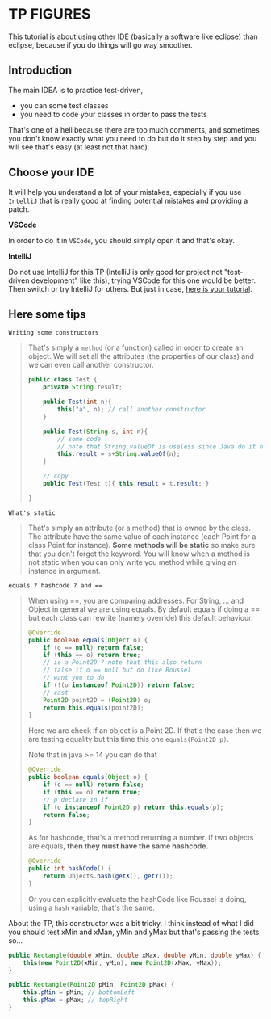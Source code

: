 # TP FIGURES

This tutorial is about using other IDE (basically
a software like eclipse) than eclipse, because if you do
things will go way smoother.

## Introduction

The main IDEA is to practice test-driven, 

* you can some test classes
* you need to code your classes in order to pass the tests

That's one of a hell because there are too much comments,
and sometimes you don't know exactly what you need to do
but do it step by step and you will see that's easy
(at least not that hard).

## Choose your IDE

It will help you understand a lot of your mistakes, 
especially if you use ``IntelliJ`` that is really good at finding
potential mistakes and providing a patch.

**VSCode**

In order to do it in ``VSCode``, you should
simply open it and that's okay.

**IntelliJ**

Do not use IntelliJ for this TP (IntelliJ is only good
for project not "test-driven development" like this),
trying VSCode for this one would be better. Then switch or
try IntelliJ for others. 
But just in case, [here is your tutorial](figures/idea.md).

## Here some tips

``Writing some constructors``

<blockquote class="spoiler">
That's simply a <code>method</code> (or a function) called
in order to create an object. We will set all the attributes
(the properties of our class) and we can even call another
constructor. 

```java
public class Test {
    private String result;

    public Test(int n){
        this("a", n); // call another constructor
    }

    public Test(String s, int n){
        // some code
        // note that String.valueOf is useless since Java do it himself
        this.result = s+String.valueOf(n);
    }

    // copy
    public Test(Test t){ this.result = t.result; }

}
```
</blockquote>

``What's static``

<blockquote class="spoiler">
That's simply an attribute (or a method) that is owned by the class.
The attribute have the same value of each instance (each Point for a class
Point for instance). <b>Some methods will be static</b> so make sure that you don't
forget the keyword. You will know when a method is not static when you can
only write you method while giving an instance in argument.
</blockquote>

``equals ? hashcode ? and ==``

<blockquote class="spoiler">
When using ==, you are comparing addresses. For String, ... and
Object in general we are using equals. By default equals
if doing a == but each class can rewrite (namely override)
this default behaviour.

```java
@Override
public boolean equals(Object o) {
    if (o == null) return false;
    if (this == o) return true;
    // is a Point2D ? note that this also return
    // false if o == null but do like Roussel
    // want you to do
    if (!(o instanceof Point2D)) return false;
    // cast
    Point2D point2D = (Point2D) o;
    return this.equals(point2D);
}
```

Here we are check if an object is a Point 2D. If that's
the case then we are testing equality but this time
this one ``equals(Point2D p)``.

Note that in java >= 14 you can do that

```java
@Override
public boolean equals(Object o) {
    if (o == null) return false;
    if (this == o) return true;
    // p declare in if
    if (o instanceof Point2D p) return this.equals(p);
	return false;
}
```

As for hashcode, that's a method returning a number. If two
objects are equals, **then they must have the same hashcode.**

```java
@Override
public int hashCode() {
    return Objects.hash(getX(), getY());
}
```

Or you can explicitly evaluate the hashCode
like Roussel is doing, using a `hash` variable,
that's the same.
</blockquote>

About the TP, this constructor was a bit tricky. I think
instead of what I did you should test xMin and xMan,
yMin and yMax but that's passing the tests so...

```java
public Rectangle(double xMin, double xMax, double yMin, double yMax) {
    this(new Point2D(xMin, yMin), new Point2D(xMax, yMax));
}

public Rectangle(Point2D pMin, Point2D pMax) {
    this.pMin = pMin; // bottomLeft
    this.pMax = pMax; // topRight
}
```